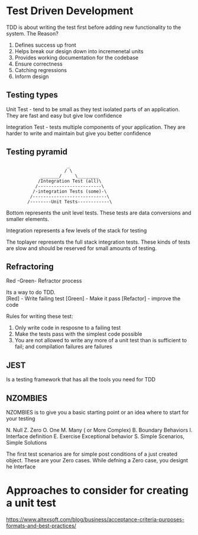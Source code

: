# Test Driven Development

TDD is about writing the test first before adding new functionality to the system.  The Reason?  

1.  Defines success up front
2.  Helps break our design down into incremenetal units
3.  Provides working documentation for the codebase
4.  Ensure correctness
5.  Catching regressions
6.  Inform design
   

## Testing types  

Unit Test - tend to be small as they test isolated parts of an application.  They are fast and easy but give low confidence  

Integration Test - tests multiple components of your application. They are harder to write and maintain but give you better confidence  


## Testing pyramid
                           _     
                          / \
                 _______/     \________
                /Integration Test (all)\
               /------------------------\
              /-integration Tests (some)-\
             /----------------------------\
            /--------Unit Tests------------\



Bottom represents the unit level tests.  These tests are data conversions and smaller elements.

Integration represents a few levels of the stack for testing

The toplayer represents the full stack integration tests.  These kinds of tests are slow and should be reserved for small amounts of testing.





## Refractoring
Red -Green- Refractor process

Its a way to do TDD.  
[Red] - Write failing test
[Green] - Make it pass
[Refactor] - improve the code

Rules for writing these test:
1.  Only write code in resposne to a failing test
2.  Make the tests pass with the simplest code possible
3.  You are not allowed to write any more of a unit test than is sufficient to fail; and compilation failures are failures

## JEST
Is a testing framework that has all the tools you need for TDD


## NZOMBIES
NZOMBIES is to give you a basic starting point or an idea where to start for your testing

N.      Null
Z.      Zero
O.      One
M.      Many ( or More Complex)
B.      Boundary Behaviors
I.      Interface definition
E.      Exercise Exceptional behavior
S.      Simple Scenarios, Simple Solutions


The first test scenarios are for simple post conditions of a just created object.  These are your Zero cases.  While defning a Zero case, you designt he Interface


# Approaches to consider for creating a unit test
https://www.altexsoft.com/blog/business/acceptance-criteria-purposes-formats-and-best-practices/



